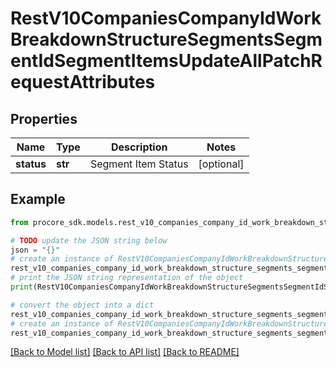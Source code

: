# RestV10CompaniesCompanyIdWorkBreakdownStructureSegmentsSegmentIdSegmentItemsUpdateAllPatchRequestAttributes


## Properties

Name | Type | Description | Notes
------------ | ------------- | ------------- | -------------
**status** | **str** | Segment Item Status | [optional] 

## Example

```python
from procore_sdk.models.rest_v10_companies_company_id_work_breakdown_structure_segments_segment_id_segment_items_update_all_patch_request_attributes import RestV10CompaniesCompanyIdWorkBreakdownStructureSegmentsSegmentIdSegmentItemsUpdateAllPatchRequestAttributes

# TODO update the JSON string below
json = "{}"
# create an instance of RestV10CompaniesCompanyIdWorkBreakdownStructureSegmentsSegmentIdSegmentItemsUpdateAllPatchRequestAttributes from a JSON string
rest_v10_companies_company_id_work_breakdown_structure_segments_segment_id_segment_items_update_all_patch_request_attributes_instance = RestV10CompaniesCompanyIdWorkBreakdownStructureSegmentsSegmentIdSegmentItemsUpdateAllPatchRequestAttributes.from_json(json)
# print the JSON string representation of the object
print(RestV10CompaniesCompanyIdWorkBreakdownStructureSegmentsSegmentIdSegmentItemsUpdateAllPatchRequestAttributes.to_json())

# convert the object into a dict
rest_v10_companies_company_id_work_breakdown_structure_segments_segment_id_segment_items_update_all_patch_request_attributes_dict = rest_v10_companies_company_id_work_breakdown_structure_segments_segment_id_segment_items_update_all_patch_request_attributes_instance.to_dict()
# create an instance of RestV10CompaniesCompanyIdWorkBreakdownStructureSegmentsSegmentIdSegmentItemsUpdateAllPatchRequestAttributes from a dict
rest_v10_companies_company_id_work_breakdown_structure_segments_segment_id_segment_items_update_all_patch_request_attributes_from_dict = RestV10CompaniesCompanyIdWorkBreakdownStructureSegmentsSegmentIdSegmentItemsUpdateAllPatchRequestAttributes.from_dict(rest_v10_companies_company_id_work_breakdown_structure_segments_segment_id_segment_items_update_all_patch_request_attributes_dict)
```
[[Back to Model list]](../README.md#documentation-for-models) [[Back to API list]](../README.md#documentation-for-api-endpoints) [[Back to README]](../README.md)


